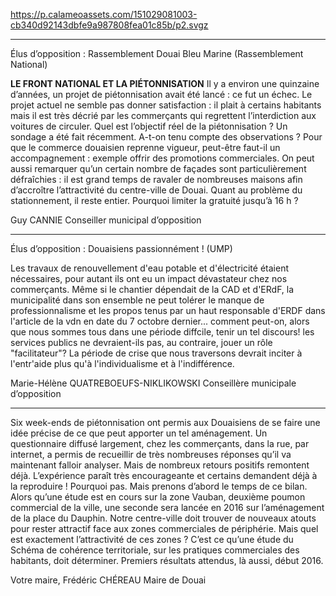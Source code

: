 https://p.calameoassets.com/151029081003-cb340d92143dbfe9a987808fea01c85b/p2.svgz

---

Élus d’opposition : Rassemblement Douai Bleu Marine (Rassemblement National)

**LE FRONT NATIONAL ET LA PIÉTONNISATION**
Il y a environ une quinzaine d’années, un projet de piétonnisation avait été lancé : ce fut un échec.
Le projet actuel ne semble pas donner satisfaction : il plait à certains habitants mais il est très décrié par les commerçants qui regrettent l’interdiction aux voitures de circuler. Quel est l’objectif réel de la piétonnisation ? Un sondage a été fait récemment. A-t-on tenu compte des observations ? Pour que le commerce douaisien reprenne vigueur, peut-être faut-il un accompagnement : exemple offrir des promotions commerciales. On peut aussi remarquer qu’un certain nombre de façades sont particulièrement défraîchies : il est grand temps de ravaler de nombreuses maisons afin d’accroître l’attractivité du centre-ville de Douai. Quant au problème du stationnement, il reste entier. Pourquoi limiter la gratuité jusqu’à 16 h ?

Guy CANNIE
Conseiller municipal d’opposition

---

Élus d’opposition : Douaisiens passionnément ! (UMP)

Les travaux de renouvellement d'eau potable et d'électricité étaient nécessaires, pour autant ils ont eu un impact dévastateur chez nos commerçants. Même si le chantier dépendait de la CAD et d'ERdF, la municipalité dans son ensemble ne peut tolérer le manque de professionnalisme et les propos tenus par un haut responsable d'ERDF dans l'article de la vdn en date du 7 octobre dernier... comment peut-on, alors que nous sommes tous dans une période diffcile, tenir un tel discours! les services publics ne devraient-ils pas, au contraire,  jouer un rôle "facilitateur"? La période de crise que nous traversons devrait inciter à l'entr'aide plus qu'à l'individualisme et à l'indifférence.

Marie-Hélène QUATREBOEUFS-NIKLIKOWSKI
Conseillère municipale d’opposition

---

Six week-ends de piétonnisation ont permis aux Douaisiens de se faire une idée précise de ce que peut apporter un tel aménagement. Un questionnaire diffusé largement, chez les commerçants, dans la rue, par internet, a permis de recueillir de très nombreuses réponses qu’il va maintenant falloir analyser. Mais de nombreux retours positifs remontent déjà. L’expérience paraît très encourageante et certains demandent déjà à la reproduire ! Pourquoi pas. Mais prenons d’abord le temps de ce bilan.
Alors qu’une étude est en cours sur la zone Vauban, deuxième poumon commercial de la ville, une seconde sera lancée en 2016 sur l’aménagement de la place du Dauphin. Notre centre-ville doit trouver de nouveaux atouts pour rester attractif face aux zones commerciales de périphérie. Mais quel est exactement l’attractivité de ces zones ? C’est ce qu’une étude du Schéma de cohérence territoriale, sur les pratiques commerciales des habitants, doit déterminer. Premiers résultats attendus, là aussi, début 2016.

Votre maire,
Frédéric CHÉREAU
Maire de Douai
